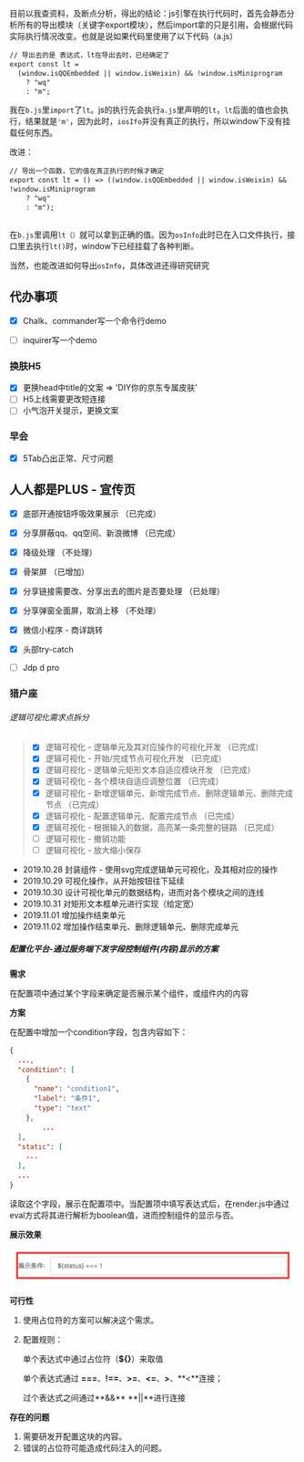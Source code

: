 目前以我查资料，及断点分析，得出的结论：js引擎在执行代码时，首先会静态分析所有的导出模块（关键字export模块），然后import拿的只是引用，会根据代码实际执行情况改变。也就是说如果代码里使用了以下代码（a.js）

```
// 导出去的是 表达式，lt在导出去时，已经确定了
export const lt =
  (window.isQQEmbedded || window.isWeixin) && !window.isMiniprogram
    ? "wq"
    : "m";
```

我在`b.js`里`import`了`lt`。js的执行先会执行`a.js`里声明的`lt`，`lt`后面的值也会执行，结果就是`'m'`，因为此时，`iosIfo`并没有真正的执行，所以window下没有挂载任何东西。

改进： 

```
// 导出一个函数，它的值在真正执行的时候才确定
export const lt = () => ((window.isQQEmbedded || window.isWeixin) && !window.isMiniprogram
    ? "wq"
    : "m");
  
```

在`b.js`里调用`lt（）`就可以拿到正确的值。因为`osInfo`此时已在入口文件执行，接口里去执行`lt()`时，window下已经挂载了各种判断。

当然，也能改进如何导出`osInfo`，具体改进还得研究研究





## 代办事项

+ [x]  Chalk、commander写一个命令行demo
+ [ ]  inquirer写一个demo



### 换肤H5

+ [x] 更换head中title的文案 => 'DIY你的京东专属皮肤'
+ [ ] H5上线需要更改短连接
+ [ ] 小气泡开关提示，更换文案

### 早会

+ [x] 5Tab凸出正常、尺寸问题



## 人人都是PLUS - 宣传页

+ [x] 底部开通按钮呼吸效果展示 （已完成）
+ [x] 分享屏蔽qq、qq空间、新浪微博 （已完成）
+ [x] 降级处理 （不处理）
+ [x] 骨架屏 （已增加）
+ [x] 分享链接需要改、分享出去的图片是否要处理 （已处理）
+ [x] 分享弹窗全面屏，取消上移 （不处理）



+ [x] 微信小程序 - 商详跳转 
+ [x] 头部try-catch
+ [ ] Jdp d pro





### 猎户座

######  逻辑可视化需求点拆分

> + [x] 逻辑可视化 - 逻辑单元及其对应操作的可视化开发 （已完成）
> + [x] 逻辑可视化 - 开始/完成节点可视化开发 （已完成）
> + [x] 逻辑可视化 - 逻辑单元矩形文本自适应模块开发 （已完成）
> + [x] 逻辑可视化 - 各个模块自适应调整位置 （已完成）
> + [x] 逻辑可视化 - 新增逻辑单元、新增完成节点、删除逻辑单元、删除完成节点 （已完成）
> + [x] 逻辑可视化 - 配置逻辑单元、配置完成节点 （已完成）
> + [x] 逻辑可视化 - 根据输入的数据，高亮某一条完整的链路 （已完成）
> + [ ] 逻辑可视化 - 撤销功能
> + [ ] 逻辑可视化 - 放大缩小保存



+ 2019.10.28 封装组件 - 使用svg完成逻辑单元可视化，及其相对应的操作
+ 2019.10.29 可视化操作，从开始按钮往下延续
+ 2019.10.30 设计可视化单元的数据结构，进而对各个模块之间的连线
+ 2019.10.31 对矩形文本框单元进行实现（给定宽）
+ 2019.11.01 增加操作结束单元
+ 2019.11.02 增加操作结束单元、删除逻辑单元、删除完成单元

























##### 配置化平台-通过服务端下发字段控制组件(内容)显示的方案

**需求**

在配置项中通过某个字段来确定是否展示某个组件，或组件内的内容

**方案**

在配置中增加一个condition字段，包含内容如下：

```json
{
  ...,
  "condition": [
  	{
      "name": "condition1",
      "label": "条件1",
      "type": "text"
    },
		...
  ],
  "static": [
    ...
  ],
  ...
}
```

读取这个字段，展示在配置项中。当配置项中填写表达式后，在render.js中通过eval方式将其进行解析为boolean值，进而控制组件的显示与否。

**展示效果**

<img src="./assets/image-20190506172405317.png" style="width: 500px" />

**可行性**

1. 使用占位符的方案可以解决这个需求。

2. 配置规则： 

   单个表达式中通过占位符（__**${}**__）来取值

   单个表达式通过 **===**、**!==**、**>=**、**<=**、**>**、**<**连接；

   过个表达式之间通过**&&** **||**进行连接

**存在的问题**

1. 需要研发开配置这块的内容。
2. 错误的占位符可能造成代码注入的问题。

